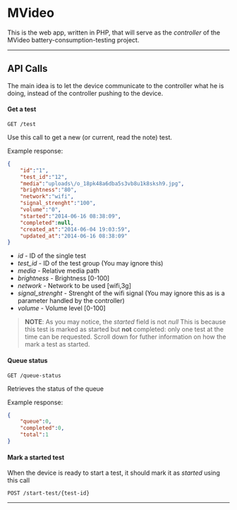 MVideo
=====================

This is the web app, written in PHP, that will serve as the *controller* of the MVideo battery-consumption-testing project.

----------


API Calls
---------
The main idea is to let the device communicate to the controller what he is doing, instead of the controller pushing to the device.

> 


#### <i class="icon-file"></i> Get a test
``` 
GET /test
```
Use this call to get a new (or current, read the note) test.

Example response:
```json
{
    "id":"1",
    "test_id":"12",
    "media":"uploads\/o_18pk48a6dba5s3vb8u1k8sksh9.jpg",
    "brightness":"80",
    "network":"wifi",
    "signal_strenght":"100",
    "volume":"0",
    "started":"2014-06-16 08:38:09",
    "completed":null,
    "created_at":"2014-06-04 19:03:59",
    "updated_at":"2014-06-16 08:38:09"
}
```
- *id* -  ID of the single test
- *test_id* - ID of the test group (You may ignore this)
- *media* - Relative media path
- *brightness* - Brightness [0-100]
- *network* - Network to be used [wifi,3g]
- *signal_strenght* - Strenght of the wifi signal (You may ignore this as is a parameter handled by the controller)
- *volume* - Volume level [0-100]

> **NOTE**: As you may notice, the *started* field is not *null*
This is because this test is marked as started but **not** completed: only one test at the time can be requested.
Scroll down for futher information on how the mark a test as started.


#### <i class="icon-search"></i> Queue status
``` 
GET /queue-status
```
Retrieves the status of the queue

Example response:
```json
{
    "queue":0,
    "completed":0,
    "total":1
}
```

#### <i class="icon-pencil"></i> Mark a started test

When the device is ready to start a test, it should mark it as *started* using this call
``` 
POST /start-test/{test-id}
```

----------